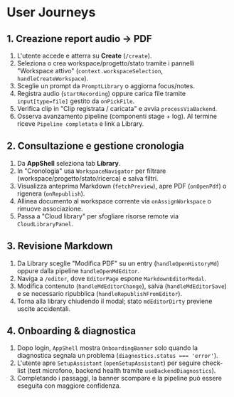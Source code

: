# User Journeys

## 1. Creazione report audio → PDF
1. L'utente accede e atterra su **Create** (`/create`).
2. Seleziona o crea workspace/progetto/stato tramite i pannelli "Workspace attivo" (`context.workspaceSelection`, `handleCreateWorkspace`).
3. Sceglie un prompt da `PromptLibrary` o aggiorna focus/notes.
4. Registra audio (`startRecording`) oppure carica file tramite `input[type=file]` gestito da `onPickFile`.
5. Verifica clip in "Clip registrata / caricata" e avvia `processViaBackend`.
6. Osserva avanzamento pipeline (componenti stage + log). Al termine riceve `Pipeline completata` e link a Library.

## 2. Consultazione e gestione cronologia
1. Da **AppShell** seleziona tab **Library**.
2. In "Cronologia" usa `WorkspaceNavigator` per filtrare (workspace/progetto/stato/ricerca) e salva filtri.
3. Visualizza anteprima Markdown (`fetchPreview`), apre PDF (`onOpenPdf`) o rigenera (`onRepublish`).
4. Allinea documento al workspace corrente via `onAssignWorkspace` o rimuove associazione.
5. Passa a "Cloud library" per sfogliare risorse remote via `CloudLibraryPanel`.

## 3. Revisione Markdown
1. Da Library sceglie "Modifica PDF" su un entry (`handleOpenHistoryMd`) oppure dalla pipeline `handleOpenMdEditor`.
2. Naviga a `/editor`, dove `EditorPage` espone `MarkdownEditorModal`.
3. Modifica contenuto (`handleMdEditorChange`), salva (`handleMdEditorSave`) e se necessario ripubblica (`handleRepublishFromEditor`).
4. Torna alla library chiudendo il modal; stato `mdEditorDirty` previene uscite accidentali.

## 4. Onboarding & diagnostica
1. Dopo login, `AppShell` mostra `OnboardingBanner` solo quando la diagnostica segnala un problema (`diagnostics.status === 'error'`).
2. L'utente apre `SetupAssistant` (`openSetupAssistant`) per seguire check-list (test microfono, backend health tramite `useBackendDiagnostics`).
3. Completando i passaggi, la banner scompare e la pipeline può essere eseguita con maggiore confidenza.
